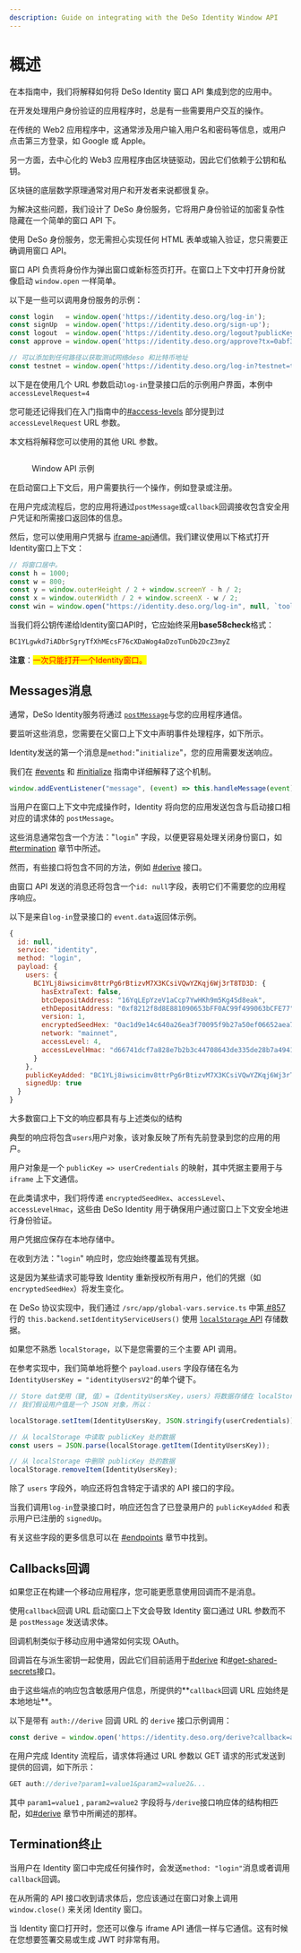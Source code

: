 ```yaml
---
description: Guide on integrating with the DeSo Identity Window API
---
```


# 概述

在本指南中，我们将解释如何将 DeSo Identity 窗口 API 集成到您的应用中。&#x20;

在开发处理用户身份验证的应用程序时，总是有一些需要用户交互的操作。&#x20;

在传统的 Web2 应用程序中，这通常涉及用户输入用户名和密码等信息，或用户点击第三方登录，如 Google 或 Apple。&#x20;

另一方面，去中心化的 Web3 应用程序由区块链驱动，因此它们依赖于公钥和私钥。

区块链的底层数学原理通常对用户和开发者来说都很复杂。&#x20;

为解决这些问题，我们设计了 DeSo 身份服务，它将用户身份验证的加密复杂性隐藏在一个简单的窗口 API 下。&#x20;

使用 DeSo 身份服务，您无需担心实现任何 HTML 表单或输入验证，您只需要正确调用窗口 API。&#x20;

窗口 API 负责将身份作为弹出窗口或新标签页打开。在窗口上下文中打开身份就像启动 `window.open` 一样简单。&#x20;

以下是一些可以调用身份服务的示例：

```javascript
const login   = window.open('https://identity.deso.org/log-in');
const signUp  = window.open('https://identity.deso.org/sign-up');
const logout  = window.open('https://identity.deso.org/logout?publicKey=BC123...');
const approve = window.open('https://identity.deso.org/approve?tx=0abf35a...');

// 可以添加到任何路径以获取测试网络deso 和比特币地址
const testnet = window.open('https://identity.deso.org/log-in?testnet=true');
```

以下是在使用几个 URL 参数启动`log-in`登录接口后的示例用户界面，本例中`accessLevelRequest=4`

您可能还记得我们在入门指南中的[#access-levels](../identity/concepts.md#access-levels "mention") 部分提到过 `accessLevelRequest` URL 参数。

本文档将解释您可以使用的其他 URL 参数。

<figure><img src="../../../.gitbook/assets/image (8).png" alt=""><figcaption><p>Window API 示例</p></figcaption></figure>

在启动窗口上下文后，用户需要执行一个操作，例如登录或注册。

在用户完成流程后，您的应用将通过`postMessage`或`callback`回调接收包含安全用户凭证和所需接口返回体的信息。

然后，您可以使用用户凭据与 [iframe-api](../iframe-api/ "mention")通信。我们建议使用以下格式打开Identity窗口上下文：

```javascript
// 将窗口居中。
const h = 1000;
const w = 800;
const y = window.outerHeight / 2 + window.screenY - h / 2;
const x = window.outerWidth / 2 + window.screenX - w / 2;
const win = window.open("https://identity.deso.org/log-in", null, `toolbar=no, width=${w}, height=${h}, top=${y}, left=${x}`);
```

当我们将公钥传递给Identity窗口API时，它应始终采用**base58check**格式：

```javascript
BC1YLgwkd7iADbrSgryTfXhMEcsF76cXDaWog4aDzoTunDb2DcZ3myZ
```

**注意**：<mark style="color:red;">一次只能打开一个Identity窗口。</mark>

## Messages消息

通常，DeSo Identity服务将通过 [`postMessage`](https://developer.mozilla.org/en-US/docs/Web/API/Window/postMessage)与您的应用程序通信。

要监听这些消息，您需要在父窗口上下文中声明事件处理程序，如下所示。

Identity发送的第一个消息是`method:`"`initialize`"，您的应用需要发送响应。

我们在 [#events](../identity/concepts.md#events "mention") 和 [#initialize](../identity/concepts.md#initialize "mention") 指南中详细解释了这个机制。

```javascript
window.addEventListener("message", (event) => this.handleMessage(event));
```

当用户在窗口上下文中完成操作时，Identity 将向您的应用发送包含与启动接口相对应的请求体的 `postMessage`。

这些消息通常包含一个方法："`login`" 字段，以便更容易处理关闭身份窗口，如 [#termination](./#termination "mention") 章节中所述。&#x20;

然而，有些接口将包含不同的方法，例如 [#derive](./#derive "mention") 接口。

由窗口 API 发送的消息还将包含一个`id: null`字段，表明它们不需要您的应用程序响应。

以下是来自`log-in`登录接口的 `event.data`返回体示例。

```javascript
{
  id: null,
  service: "identity",
  method: "login",
  payload: {
    users: {
      BC1YLj8iwsicimv8ttrPg6rBtizvM7X3KCsiVQwYZKqj6Wj3rT8TD3D: {
        hasExtraText: false,
        btcDepositAddress: "16YqLEpYzeV1aCcp7YwHKh9m5Kg4Sd8eak",
        ethDepositAddress: "0xf8212f8d8E881090653bFF0AC99f499063bCFE77",
        version: 1,
        encryptedSeedHex: "0ac1d9e14c640a26ea3f70095f9b27a50ef06652aea7a2f19f086d750e5f4ecf2d752568b9e3fd3400ad8581d9cf8da5dab3ea29078c1a528f81a51b55514ed5",
        network: "mainnet",
        accessLevel: 4,
        accessLevelHmac: "d66741dcf7a828e7b2b3c44708643de335de28b7a4941eeb687a6d5b1da66e77"
      }
    },
    publicKeyAdded: "BC1YLj8iwsicimv8ttrPg6rBtizvM7X3KCsiVQwYZKqj6Wj3rT8TD3D",
    signedUp: true
  }
}
```

大多数窗口上下文的响应都具有与上述类似的结构

典型的响应将包含`users`用户对象，该对象反映了所有先前登录到您的应用的用户。

用户对象是一个 `publicKey => userCredentials` 的映射，其中凭据主要用于与 `iframe` 上下文通信。

在此类请求中，我们将传递 `encryptedSeedHex`、`accessLevel`、`accessLevelHmac`，这些由 DeSo Identity 用于确保用户通过窗口上下文安全地进行身份验证。

用户凭据应保存在本地存储中。

在收到方法："`login`" 响应时，您应始终覆盖现有凭据。

这是因为某些请求可能导致 Identity 重新授权所有用户，他们的凭据（如 `encryptedSeedHex`）将发生变化。

在 DeSo 协议实现中，我们通过 `/src/app/global-vars.service.ts` 中第[ #857](https://github.com/deso-protocol/frontend/blob/6d6225a8425f2fe7ad84a222027159333b2c754f/src/app/global-vars.service.ts#L857) 行的 `this.backend.setIdentityServiceUsers()` 使用 [`localStorage` API](https://developer.mozilla.org/en-US/docs/Web/API/Window/localStorage) 存储数据。

如果您不熟悉 `localStorage`，以下是您需要的三个主要 API 调用。

在参考实现中，我们简单地将整个 `payload.users` 字段存储在名为`IdentityUsersKey = "identityUsersV2"`的单个键下。

```javascript
// Store dat使用（键, 值）=（IdentityUsersKey，users）将数据存储在 localStorage 中
// 我们假设用户值是一个 JSON 对象，所以：

localStorage.setItem(IdentityUsersKey, JSON.stringify(userCredentials));

// 从 localStorage 中读取 publicKey 处的数据
const users = JSON.parse(localStorage.getItem(IdentityUsersKey));

// 从 localStorage 中删除 publicKey 处的数据
localStorage.removeItem(IdentityUsersKey);
```

除了 `users` 字段外，响应还将包含特定于请求的 API 接口的字段。

当我们调用`log-in`登录接口时，响应还包含了已登录用户的 `publicKeyAdded` 和表示用户已注册的 `signedUp`。

有关这些字段的更多信息可以在 [#endpoints](./#endpoints "mention") 章节中找到。

## Callbacks回调

如果您正在构建一个移动应用程序，您可能更愿意使用回调而不是消息。

使用`callback`回调 URL 启动窗口上下文会导致 Identity 窗口通过 URL 参数而不是 `postMessage` 发送请求体。

回调机制类似于移动应用中通常如何实现 OAuth。

回调旨在与派生密钥一起使用，因此它们目前适用于[#derive](./#derive "mention") 和[#get-shared-secrets](./#get-shared-secrets "mention")接口。

由于这些端点的响应包含敏感用户信息，所提供的**`callback`回调 URL 应始终是本地地址**。

以下是带有 `auth://derive` 回调 URL 的 `derive` 接口示例调用：

```javascript
const derive = window.open('https://identity.deso.org/derive?callback=auth://derive');
```

在用户完成 Identity 流程后，请求体将通过 URL 参数以 GET 请求的形式发送到提供的回调，如下所示：

```javascript
GET auth://derive?param1=value1&param2=value2&...
```

其中 `param1=value1` , `param2=value2` 字段将与`/derive`接口响应体的结构相匹配，如[#derive](./#derive "mention") 章节中所阐述的那样。

## Termination终止

当用户在 Identity 窗口中完成任何操作时，会发送`method: "login"`消息或者调用`callback`回调。

在从所需的 API 接口收到请求体后，您应该通过在窗口对象上调用 `window.close()` 来关闭 Identity 窗口。

当 Identity 窗口打开时，您还可以像与 iframe API 通信一样与它通信。这有时候在您想要签署交易或生成 JWT 时非常有用。
